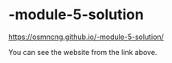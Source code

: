 # -module-5-solution

https://osmncng.github.io/-module-5-solution/

You can see the website from the link above.
